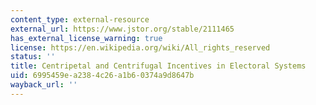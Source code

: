 ```yaml
---
content_type: external-resource
external_url: https://www.jstor.org/stable/2111465
has_external_license_warning: true
license: https://en.wikipedia.org/wiki/All_rights_reserved
status: ''
title: Centripetal and Centrifugal Incentives in Electoral Systems
uid: 6995459e-a238-4c26-a1b6-0374a9d8647b
wayback_url: ''
---
```

